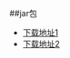##jar包
* [下载地址1][1]
* [下载地址2][2]

[1]: http://www.java2s.com/Code/Jar/c/Downloadcloudcglibjar.htm
[2]: http://www.findjar.com/index.x